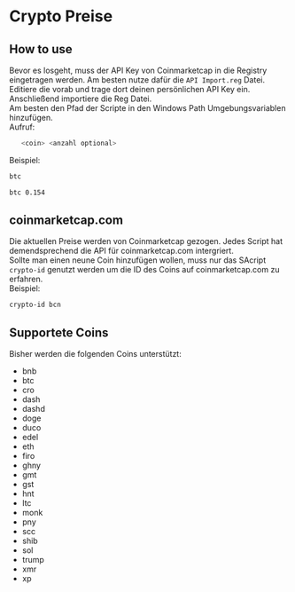 # Crypto Preise
## How to use
Bevor es losgeht, muss der API Key von Coinmarketcap in die Registry eingetragen werden. Am besten nutze dafür die `API Import.reg` Datei. Editiere die vorab und trage dort deinen persönlichen API Key ein. Anschließend importiere die Reg Datei.<br />
Am besten den Pfad der Scripte in den Windows Path Umgebungsvariablen hinzufügen.<br />
Aufruf:
```sh
   <coin> <anzahl optional>
```

Beispiel:
```sh
btc
```
```sh
btc 0.154
```
## coinmarketcap.com
Die aktuellen Preise werden von Coinmarketcap gezogen. Jedes Script hat demendsprechend die API für coinmarketcap.com intergriert.<br />
Sollte man einen neune Coin hinzufügen wollen, muss nur das SAcript `crypto-id` genutzt werden um die ID des Coins auf coinmarketcap.com zu erfahren.<br />
Beispiel:
```sh
crypto-id bcn
```

## Supportete Coins
Bisher werden die folgenden Coins unterstützt:
* bnb
* btc
* cro
* dash
* dashd
* doge
* duco
* edel
* eth
* firo
* ghny
* gmt
* gst
* hnt
* ltc
* monk
* pny
* scc
* shib
* sol
* trump
* xmr
* xp